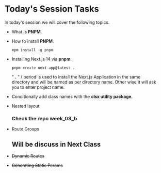 # Today's Session Tasks

In today's session we will cover the following topics.

- What is **PNPM**.
- How to install **PNPM**.

  `npm install -g pnpm`

- Installing Next.js 14 via **pnpm**.

  `pnpm create next-app@latest .`

  " **.** " / period is used to install the Next.js Application in the same directory and will be named as per directory name. Other wise it will ask you to enter project name.

- Conditionally add class names with the **clsx utility package**.
- Nested layout

  ### Check the repo week_03_b
- Route Groups

  ## Will be discuss in Next Class
- ~~Dynamic Routes~~
- ~~Generating Static Params~~
